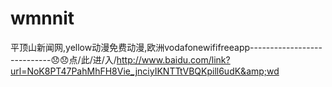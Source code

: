 # wmnnit
平顶山新闻网,yellow动漫免费动漫,欧洲vodafonewififreeapp----------------------------😞😞点/此/进/入/http://www.baidu.com/link?url=NoK8PT47PahMhFH8Vie_jnciyIKNTTtVBQKpill6udK&amp;wd

